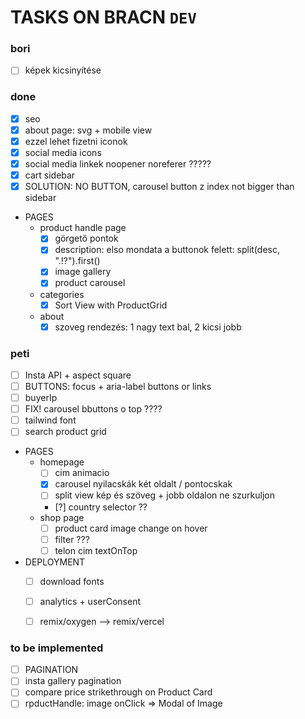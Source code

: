 #  TASKS ON BRACN `DEV`

### bori
- [ ] képek kicsinyítése

### done
- [x] seo
- [x] about page: svg + mobile view
- [x] ezzel lehet fizetni iconok
- [x] social media icons
- [x] social media linkek noopener noreferer ?????
- [x] cart sidebar
- [x] SOLUTION: NO BUTTON,  carousel button z index not bigger than sidebar
- PAGES
  - product handle page
    - [x] görgető pontok
    - [x] description: elso mondata a buttonok felett: split(desc, ".!?").first()
    - [x] image gallery
    - [x] product carousel
  - categories
    - [x] Sort View with ProductGrid
  - about
    - [x] szoveg rendezés: 1 nagy text bal, 2 kicsi jobb

### peti
- [ ] Insta API + aspect square
- [ ] BUTTONS: focus + aria-label buttons or links
- [ ] buyerIp
- [ ] FIX! carousel bbuttons o top ????
- [ ] tailwind font
- [ ] search product grid
- PAGES
  - homepage
    - [ ] cim animacio
    - [x] carousel nyilacskák két oldalt / pontocskak
    - [ ] split view kép és szöveg + jobb oldalon ne szurkuljon
    - [?] country selector ??
  - shop page
    - [ ] product card image change on hover
    - [ ] filter ???
    - [ ] telon cim textOnTop
- DEPLOYMENT
  - [ ] download fonts
  - [ ] analytics + userConsent
  - [ ] remix/oxygen --> remix/vercel


### to be implemented
- [ ] PAGINATION
- [ ] insta gallery pagination
- [ ] compare price strikethrough on Product Card
- [ ] rpductHandle: image onClick => Modal of Image
